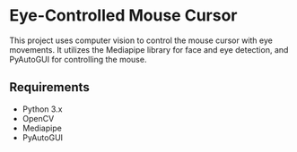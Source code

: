 # Eye-Controlled Mouse Cursor

This project uses computer vision to control the mouse cursor with eye movements. It utilizes the Mediapipe library for face and eye detection, and PyAutoGUI for controlling the mouse.

## Requirements

- Python 3.x
- OpenCV
- Mediapipe
- PyAutoGUI
